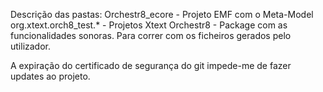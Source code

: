 Descrição das pastas:
Orchestr8_ecore - Projeto EMF com o Meta-Model
org.xtext.orch8_test.* - Projetos Xtext
Orchestr8 - Package com as funcionalidades sonoras. Para correr com os ficheiros gerados pelo utilizador. 


A expiração do certificado de segurança do git impede-me de fazer updates ao projeto.
